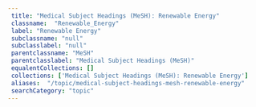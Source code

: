```yaml
--- 
 title: "Medical Subject Headings (MeSH): Renewable Energy" 
 classname:  "Renewable_Energy" 
 label: "Renewable Energy" 
 subclassname: "null" 
 subclasslabel: "null" 
 parentclassname: "MeSH" 
 parentclasslabel: "Medical Subject Headings (MeSH)" 
 equalentCollections: [] 
 collections: ['Medical Subject Headings (MeSH): Renewable Energy']
 aliases:  "/topic/medical-subject-headings-mesh-renewable-energy"  
 searchCategory: "topic" 
---
```

